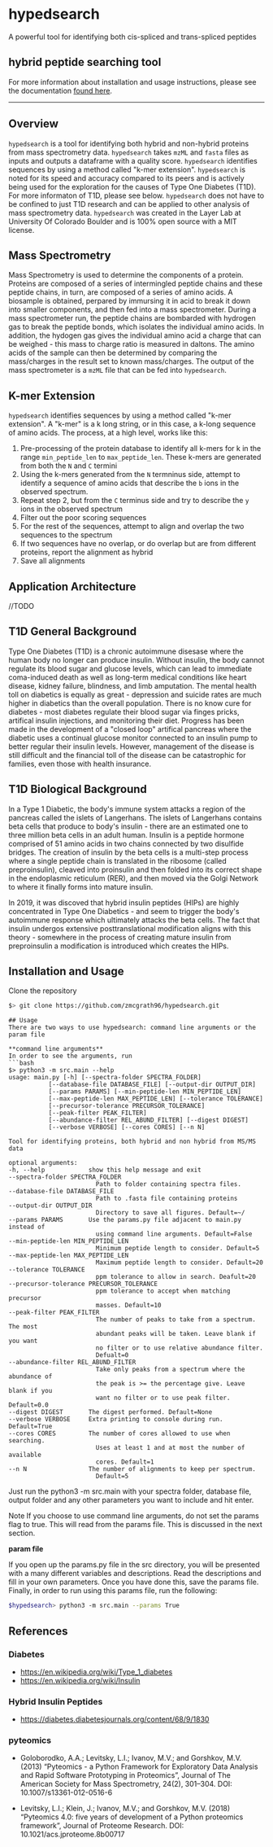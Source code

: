 # hypedsearch
A powerful tool for identifying both cis-spliced and trans-spliced peptides
## **hy**brid **pe**pti**d**e **search**ing tool

For more information about installation and usage instructions, please see the documentation [found here](https://hypedsearch.readthedocs.io/en/latest/). 

---

## Overview
`hypedsearch` is a tool for identifying both hybrid and non-hybrid proteins from mass spectrometry data. `hypedsearch` takes `mzML` and `fasta` files as inputs and outputs a dataframe with a quality score.  `hypedsearch` identifies sequences by using a method called "k-mer extension".  `hypedsearch` is noted for its speed and accuracy compared to its peers and is actively being used for the exploration for the causes of Type One Diabetes (T1D).  For more informaton of T1D, please see below.  `hypedsearch` does not have to be confined to just T1D research and can be applied to other analysis of mass spectrometry data.  `hypedsearch` was created in the Layer Lab at University Of Colorado Boulder and is 100% open source with a MIT license.

## Mass Spectrometry
Mass Spectrometry is used to determine the components of a protein.  Proteins are composed of a series of intermingled peptide chains and these peptide chains, in turn, are composed of a series of amino acids.  A biosample is obtained, perpared by immursing it in acid to break it down into smaller components, and then fed into a mass spectrometer.  During a mass spectrometer run, the peptide chains are bombarded with hydrogen gas to break the peptide bonds, which isolates the individual amino acids.  In addition, the hydogen gas gives the individual amino acid a charge that can be weighed - this mass to charge ratio is measured in daltons. The amino acids of the sample can then be determined by comparing the mass/charges in the result set to known mass/charges.  The output of the mass spectrometer is a `mzML` file that can be fed into `hypedsearch`.  

## K-mer Extension
`hypedsearch` identifies sequences by using a method called "k-mer extension".  A "k-mer" is a k long string, or in this case, a k-long sequence of amino acids. The process, at a high level, works like this:
1. Pre-processing of the protein database to identify all k-mers for k in the range `min_peptide_len` to `max_peptide_len`. These k-mers are generated from both the `N` and `C` termini
2. Using the k-mers generated from the `N` termninus side, attempt to identify a sequence of amino acids that describe the `b` ions in the observed spectrum.
3. Repeat step 2, but from the `C` terminus side and try to describe the `y` ions in the observed spectrum
4. Filter out the poor scoring sequences
5. For the rest of the sequences, attempt to align and overlap the two sequences to the spectrum
6. If two sequences have no overlap, or do overlap but are from different proteins, report the alignment as hybrid
7. Save all alignments

## Application Architecture
//TODO

## T1D General Background
Type One Diabetes (T1D) is a chronic autoimmune disesase where the human body no longer can produce insulin.  Without insulin, the body cannot regulate its blood sugar and glucose levels, which can lead to immediate coma-induced death as well as long-term medical conditions like heart disease, kidney failure, blindness, and limb amputation.  The mental health toll on diabetics is equally as great - depression and suicide rates are much higher in diabetics than the overall population.  There is no know cure for diabetes  - most diabetes regulate their blood sugar via finges pricks, artifical insulin injections, and monitoring their diet.  Progress has been made in the development of a "closed loop" artifical pancreas where the diabetic uses a continual glucose monitor connected to an insulin pump to better regular their insulin levels.  However, management of the disease is still difficult and the financial toll of the disease can be catastrophic for families, even those with health insurance.

## T1D Biological Background
In a Type 1 Diabetic, the body's immune system attacks a region of the pancreas called the islets of Langerhans.  The islets of Langerhans contains beta cells that produce to body's insulin - there are an estimated one to three million beta cells in an adult human.  Insulin is a peptide hormone comprised of 51 amino acids in two chains connected by two disulfide bridges.  The creation of insulin by the beta cells is a multi-step process where a single peptide chain is translated in the ribosome (called preproinsulin), cleaved into proinsulin and then folded into its correct shape in the endoplasmic reticulum (RER), and then moved via the Golgi Network to where it finally forms into mature insulin.

In 2019, it was discoved that hybrid insulin peptides (HIPs) are highly concentrated in Type One Diabetics - and seem to trigger the body's autoimmune response which ultimately attacks the beta cells.  The fact that insulin undergos extensive posttranslational modification aligns with this theory - somewhere in the process of creating mature insulin from preproinsulin a modification is introduced which creates the HIPs.

## Installation and Usage
Clone the repository
```bash
$> git clone https://github.com/zmcgrath96/hypedsearch.git
```

```
## Usage
There are two ways to use hypedsearch: command line arguments or the param file

**command line arguments**
In order to see the arguments, run
```bash
$> python3 -m src.main --help
usage: main.py [-h] [--spectra-folder SPECTRA_FOLDER]
           [--database-file DATABASE_FILE] [--output-dir OUTPUT_DIR]
           [--params PARAMS] [--min-peptide-len MIN_PEPTIDE_LEN]
           [--max-peptide-len MAX_PEPTIDE_LEN] [--tolerance TOLERANCE]
           [--precursor-tolerance PRECURSOR_TOLERANCE]
           [--peak-filter PEAK_FILTER]
           [--abundance-filter REL_ABUND_FILTER] [--digest DIGEST]
           [--verbose VERBOSE] [--cores CORES] [--n N]

Tool for identifying proteins, both hybrid and non hybrid from MS/MS data

optional arguments:
-h, --help            show this help message and exit
--spectra-folder SPECTRA_FOLDER
                        Path to folder containing spectra files.
--database-file DATABASE_FILE
                        Path to .fasta file containing proteins
--output-dir OUTPUT_DIR
                        Directory to save all figures. Default=~/
--params PARAMS       Use the params.py file adjacent to main.py instead of
                        using command line arguments. Default=False
--min-peptide-len MIN_PEPTIDE_LEN
                        Minimum peptide length to consider. Default=5
--max-peptide-len MAX_PEPTIDE_LEN
                        Maximum peptide length to consider. Default=20
--tolerance TOLERANCE
                        ppm tolerance to allow in search. Deafult=20
--precursor-tolerance PRECURSOR_TOLERANCE
                        ppm tolerance to accept when matching precursor
                        masses. Default=10
--peak-filter PEAK_FILTER
                        The number of peaks to take from a spectrum. The most
                        abundant peaks will be taken. Leave blank if you want
                        no filter or to use relative abundance filter.
                        Defualt=0
--abundance-filter REL_ABUND_FILTER
                        Take only peaks from a spectrum where the abundance of
                        the peak is >= the percentage give. Leave blank if you
                        want no filter or to use peak filter. Default=0.0
--digest DIGEST       The digest performed. Default=None
--verbose VERBOSE     Extra printing to console during run. Default=True
--cores CORES         The number of cores allowed to use when searching.
                        Uses at least 1 and at most the number of available
                        cores. Default=1
--n N                 The number of alignments to keep per spectrum.
                        Default=5
```
Just run the python3 -m src.main with your spectra folder, database file, output folder and any other parameters you want to include and hit enter.

Note
If you choose to use command line arguments, do not set the params flag to true. This will read from the params file. This is discussed in the next section.

**param file**

If you open up the params.py file in the src directory, you will be presented with a many different variables and descriptions. Read the descriptions and fill in your own parameters. Once you have done this, save the params file. Finally, in order to run using this params file, run the following:
```bash
$hypedsearch> python3 -m src.main --params True
```
## References

### Diabetes
* https://en.wikipedia.org/wiki/Type_1_diabetes
* https://en.wikipedia.org/wiki/Insulin

### Hybrid Insulin Peptides
* https://diabetes.diabetesjournals.org/content/68/9/1830

### pyteomics
* Goloborodko, A.A.; Levitsky, L.I.; Ivanov, M.V.; and Gorshkov, M.V. (2013) “Pyteomics - a Python Framework for Exploratory Data Analysis and Rapid Software Prototyping in Proteomics”, Journal of The American Society for Mass Spectrometry, 24(2), 301–304. DOI: 10.1007/s13361-012-0516-6

* Levitsky, L.I.; Klein, J.; Ivanov, M.V.; and Gorshkov, M.V. (2018) “Pyteomics 4.0: five years of development of a Python proteomics framework”, Journal of Proteome Research. DOI: 10.1021/acs.jproteome.8b00717
